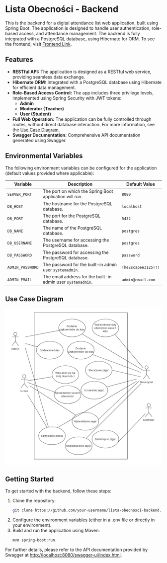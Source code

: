 # Lista Obecności - Backend

This is the backend for a digital attendance list web application, built using Spring Boot. The application is designed to handle user authentication, role-based access, and attendance management. The backend is fully integrated with a PostgreSQL database, using Hibernate for ORM. To see the frontend, visit [Frontend Link](#).

## Features

- **RESTful API:** The application is designed as a RESTful web service, providing seamless data exchange.
- **Hibernate ORM:** Integrated with a PostgreSQL database using Hibernate for efficient data management.
- **Role-Based Access Control:** The app includes three privilege levels, implemented using Spring Security with JWT tokens:
  - **Admin**
  - **Moderator (Teacher)**
  - **User (Student)**
- **Full Web Operation:** The application can be fully controlled through routes, without direct database interaction. For more information, see the [Use Case Diagram](#use-case-diagram).
- **Swagger Documentation:** Comprehensive API documentation generated using Swagger.

## Environmental Variables

The following environment variables can be configured for the application (default values provided where applicable):

| Variable             | Description                                                            | Default Value                  |
| -------------------- | ---------------------------------------------------------------------- | ------------------------------ |
| `SERVER_PORT`        | The port on which the Spring Boot application will run.                | `8080`                         |
| `DB_HOST`            | The hostname for the PostgreSQL database.                              | `localhost`                    |
| `DB_PORT`            | The port for the PostgreSQL database.                                  | `5432`                         |
| `DB_NAME`            | The name of the PostgreSQL database.                                   | `postgres`                     |
| `DB_USERNAME`        | The username for accessing the PostgreSQL database.                    | `postgres`                     |
| `DB_PASSWORD`        | The password for accessing the PostgreSQL database.                    | `password`                     |
| `ADMIN_PASSWORD`     | The password for the built-in admin user `systemadmin`.                | `TheEscapee3125!!!`            |
| `ADMIN_EMAIL`        | The email address for the built-in admin user `systemadmin`.           | `admin@email.com`              |

## Use Case Diagram

![Diagram przypadku użycia](diagram.png)

## Getting Started

To get started with the backend, follow these steps:

1. Clone the repository:
   ```bash
   git clone https://github.com/your-username/lista-obecnosci-backend.git
   ```
2. Configure the environment variables (either in a .env file or directly in your environment).
3. Build and run the application using Maven:
    ```bash
    mvn spring-boot:run
    ```

For further details, please refer to the API documentation provided by Swagger at [http://localhost:8080/swagger-ui/index.html](http://localhost:8080/swagger-ui/index.html).
